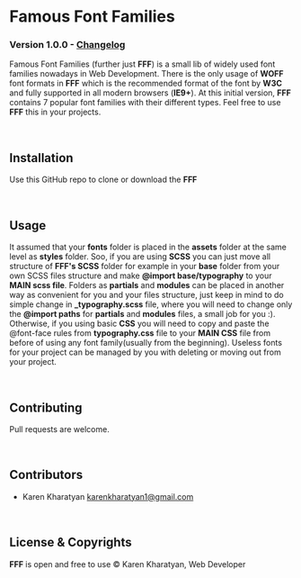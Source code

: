 # Famous Font Families
### Version 1.0.0  -  [Changelog](CHANGELOG.md)

Famous Font Families (further just **FFF**) is a small lib of widely used font families nowadays in Web Development. There is the only usage of **WOFF** font formats in **FFF** which is the recommended format of the font by **W3C** and fully supported in all modern browsers (**IE9+**). At this initial version, **FFF** contains 7 popular font families with their different types.
Feel free to use **FFF** this in your projects.

&nbsp;
## Installation
Use this GitHub repo to clone or download the **FFF**

&nbsp;
## Usage
It assumed that your **fonts** folder is placed in the **assets** folder at the same level as **styles** folder. Soo, if you are using **SCSS** you can just move all structure of **FFF's SCSS** folder for example in your **base** folder from your own SCSS files structure and make **@import base/typography** to your **MAIN scss file**. Folders as **partials** and **modules** can be placed in another way as convenient for you and your files structure, just keep in mind to do simple change in **_typography.scss** file, where you will need to change only the **@import paths** for **partials** and **modules** files, a small job for you :). Otherwise, if you using basic **CSS** you will need to copy and paste the @font-face rules from **typography.css** file to your **MAIN CSS** file from before of using any font family(usually from the beginning). Useless fonts for your project can be managed by you with deleting or moving out from your project.

&nbsp;
## Contributing
Pull requests are welcome.

&nbsp;
## Contributors
- Karen Kharatyan <karenkharatyan1@gmail.com>

&nbsp;
## License & Copyrights
**FFF** is open and free to use
© Karen Kharatyan, Web Developer